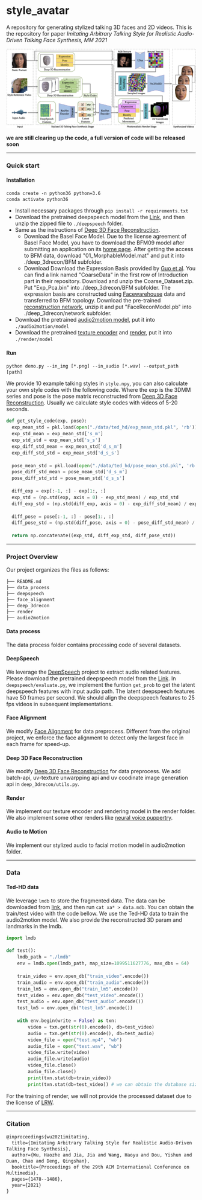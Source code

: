 # style_avatar
A repository for generating stylized talking 3D faces and 2D videos. 
This is the repository for paper *Imitating Arbitrary Talking Style for Realistic Audio-Driven Talking Face Synthesis, MM 2021*

![framework](framework.jpg)


**we are still clearing up the code, a full version of code will be released soon**

------

### Quick start

#### Installation
```
conda create -n python36 python=3.6 
conda activate python36
```
- Install necessary packages through `pip install -r requirements.txt`
- Download the pretrained deepspeech model from the [Link](https://github.com/mozilla/DeepSpeech/releases/download/v0.9.2/deepspeech-0.9.2-checkpoint.tar.gz), and then unzip the zipped file to `./deepspeech` folder.
- Same as the instructions of [Deep 3D Face Reconstruction](https://github.com/microsoft/Deep3DFaceReconstruction).
  - Download the Basel Face Model. Due to the license agreement of Basel Face Model, you have to download the BFM09 model after submitting an application on its [home page](https://faces.dmi.unibas.ch/bfm/main.php?nav=1-2&id=downloads). After getting the access to BFM data, download "01_MorphableModel.mat" and put it into ./deep_3drecon/BFM subfolder.
  - Download Download the Expression Basis provided by [Guo et al](https://github.com/Juyong/3DFace). You can find a link named "CoarseData" in the first row of Introduction part in their repository. Download and unzip the Coarse_Dataset.zip. Put "Exp_Pca.bin" into ./deep_3drecon/BFM subfolder. The expression basis are constructed using [Facewarehouse](http://kunzhou.net/zjugaps/facewarehouse/) data and transferred to BFM topology.
  Download the pre-trained [reconstruction network](https://drive.google.com/file/d/176LCdUDxAj7T2awQ5knPMPawq5Q2RUWM/view), unzip it and put "FaceReconModel.pb" into ./deep_3drecon/network subfolder.
- Download the pretrained [audio2motion model](https://cloud.tsinghua.edu.cn/f/acb6d482a26e4eb8b116/?dl=1), put it into `./audio2motion/model`
- Download the pretrained [texture encoder](https://cloud.tsinghua.edu.cn/f/c60a3466016948c48951/?dl=1) and [render](https://cloud.tsinghua.edu.cn/f/106023055772444f8f15/?dl=1), put it into `./render/model`

#### Run
```
python demo.py --in_img [*.png] --in_audio [*.wav] --output_path [path]
```
We provide 10 example talking styles in `style.npy`, you can also calculate your own style codes with the following code. Where the exp is the 3DMM series and pose is the pose matrix reconstructed from [Deep 3D Face Reconstruction](https://github.com/microsoft/Deep3DFaceReconstruction). Usually we calculate style codes with videos of 5-20 seconds.

```python
def get_style_code(exp, pose):
  exp_mean_std = pkl.load(open("./data/ted_hd/exp_mean_std.pkl", 'rb'))
  exp_std_mean = exp_mean_std['s_m']
  exp_std_std = exp_mean_std['s_s']
  exp_diff_std_mean = exp_mean_std['d_s_m']
  exp_diff_std_std = exp_mean_std['d_s_s']

  pose_mean_std = pkl.load(open("./data/ted_hd/pose_mean_std.pkl", 'rb'))
  pose_diff_std_mean = pose_mean_std['d_s_m']
  pose_diff_std_std = pose_mean_std['d_s_s']

  diff_exp = exp[:-1, :] - exp[1:, :]
  exp_std = (np.std(exp, axis = 0) - exp_std_mean) / exp_std_std
  diff_exp_std = (np.std(diff_exp, axis = 0) - exp_diff_std_mean) / exp_diff_std_std

  diff_pose = pose[:-1, :] - pose[1:, :]
  diff_pose_std = (np.std(diff_pose, axis = 0) - pose_diff_std_mean) / pose_diff_std_std

  return np.concatenate((exp_std, diff_exp_std, diff_pose_std))
```

------

### Project Overview

Our project organizes the files as follows:

```
├── README.md
├── data_process
├── deepspeech
├── face_alignment
├── deep_3drecon
├── render
├── audio2motion
```

#### Data process
The data process folder contains processing code of several datasets.

#### DeepSpeech

We leverage the [DeepSpeech](https://github.com/mozilla/DeepSpeech) project to extract audio related features. Please download the pretrained deepspeech model from the [Link](https://github.com/mozilla/DeepSpeech/releases/download/v0.9.2/deepspeech-0.9.2-checkpoint.tar.gz). In `deepspeech/evaluate.py`, we implement the funtion `get_prob` to get the latent deepspeech features with input audio path. The latent deepspeech features have 50 frames per second. We should align the deepspeech features to 25 fps videos in subsequent implementations. 

#### Face Alignment

We modify [Face Alignment](https://github.com/1adrianb/face-alignment) for data preprocess. Different from the original project, we enforce the face alignment to detect only the largest face in each frame for speed-up.

#### Deep 3D Face Reconstruction

We modify [Deep 3D Face Reconstruction](https://github.com/microsoft/Deep3DFaceReconstruction) for data preprocess. We add  batch-api, uv-texture unwarpping api and uv coodinate image generation api in `deep_3drecon/utils.py`.

#### Render

We implement our texture encoder and rendering model in the render folder. We also implement some other renders like [neural voice puppertry](https://arxiv.org/abs/1912.05566).

#### Audio to Motion

We implement our stylized audio to facial motion model in audio2motion folder.

------
### Data

#### Ted-HD data
We leverage `lmdb` to store the fragmented data. The data can be downloaded from [link](https://cloud.tsinghua.edu.cn/d/b046cc3ee1774beb9511/), and then run `cat xa* > data.mdb`. You can obtain the train/test video with the code bellow. We use the Ted-HD data to train the audio2motion model. We also provide the reconstructed 3D param and landmarks in the lmdb.
```python
import lmdb

def test():
    lmdb_path = "./lmdb"
    env = lmdb.open(lmdb_path, map_size=1099511627776, max_dbs = 64)

    train_video = env.open_db("train_video".encode())
    train_audio = env.open_db("train_audio".encode())
    train_lm5 = env.open_db("train_lm5".encode())
    test_video = env.open_db("test_video".encode())
    test_audio = env.open_db("test_audio".encode())
    test_lm5 = env.open_db("test_lm5".encode())

    with env.begin(write = False) as txn:
        video = txn.get(str(0).encode(), db=test_video)
        audio = txn.get(str(0).encode(), db=test_audio)
        video_file = open("test.mp4", "wb")
        audio_file = open("test.wav", "wb")
        video_file.write(video)
        audio_file.write(audio)
        video_file.close()
        audio_file.close()
        print(txn.stat(db=train_video))
        print(txn.stat(db=test_video)) # we can obtain the database size here  
```

For the training of render, we will not provide the processed dataset due to the license of [LRW](https://www.robots.ox.ac.uk/~vgg/data/lip_reading/lrw1.html).

------
### Citation

```
@inproceedings{wu2021imitating,
  title={Imitating Arbitrary Talking Style for Realistic Audio-Driven Talking Face Synthesis},
  author={Wu, Haozhe and Jia, Jia and Wang, Haoyu and Dou, Yishun and Duan, Chao and Deng, Qingshan},
  booktitle={Proceedings of the 29th ACM International Conference on Multimedia},
  pages={1478--1486},
  year={2021}
}
```